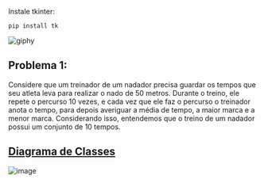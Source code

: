 
<p>
Instale tkinter:
  
`pip install tk`

</p>

![giphy](https://github.com/user-attachments/assets/b95d2814-c4b7-4e3a-b381-08b92f5d81a8)

<h2>Problema 1:</h2>

<p>
  Considere que um treinador de um nadador precisa guardar os tempos que seu atleta leva para realizar o nado de 50 metros. Durante o treino, ele repete o percurso 10 vezes, e cada vez que ele faz o percurso o treinador anota o tempo, para depois averiguar a média de tempo, a maior marca e a menor marca. Considerando isso, entendemos que o treino de um nadador possui um conjunto de 10 tempos.
</p>


<h2><a href="https://github.com/jpgercc/AtividadeRequisitos/blob/main/Problema%201/diagrama_classes.uml" ">Diagrama de Classes</a></h2>

![image](https://github.com/user-attachments/assets/2627d778-c2e7-4e42-a2ff-036bcc4ce60f)


